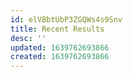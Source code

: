 ```yaml
---
id: elVBbtUbP3ZGQWs4s9Snv
title: Recent Results
desc: ''
updated: 1639762693866
created: 1639762693866
---
```


